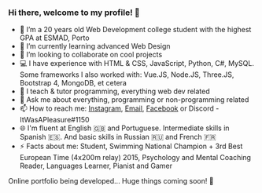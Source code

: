 ### Hi there, welcome to my profile! 👋

- 🔭 I’m a 20 years old Web Development college student with the highest GPA at ESMAD, Porto
- 🌱 I’m currently learning advanced Web Design
- 👯 I’m looking to collaborate on cool projects
- 💻 I have experience with HTML & CSS, JavaScript, Python, C#, MySQL.
  Some frameworks I also worked with: Vue.JS, Node.JS, Three.JS, Bootstrap 4, MongoDB, et cetera
- :notebook_with_decorative_cover: I teach & tutor programming, everything web dev related
- 💬 Ask me about everything, programming or non-programming related
- 📫 How to reach me: [Instagram](https://www.instagram.com/nunopereirasousa/), [Email](mailto:nunopereirasousa00@gmail.com), [Facebook](https://www.facebook.com/nuno.sousa.9655806/) or Discord - ItWasAPleasure#1150
- :globe_with_meridians: I'm fluent at English :uk: and Portuguese. Intermediate skills in Spanish :es:. And basic skills in Russian :ru: and French :fr:
- ⚡ Facts about me: Student, Swimming National Champion + 3rd Best European Time (4x200m relay) 2015, Psychology and Mental Coaching Reader, Languages Learner, Pianist and Gamer

Online portfolio being developed... Huge things coming soon! :eyes:
